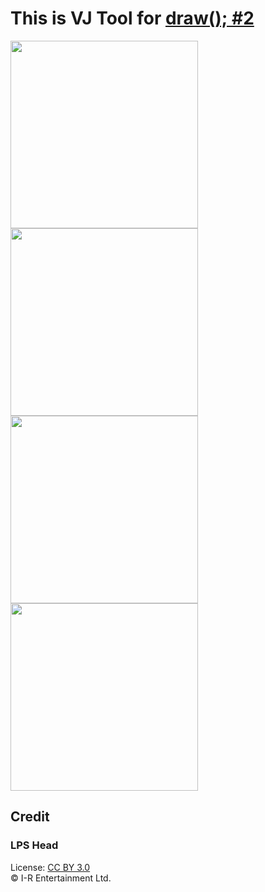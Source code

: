# This is VJ Tool for [draw(); #2](https://sites.google.com/view/function-draw/home)

<p>
  <img src="https://user-images.githubusercontent.com/15060080/215949482-bf5b0ac4-c624-43e4-bf3c-4b04627325c8.gif" width="300">
  <img src="https://user-images.githubusercontent.com/15060080/215949486-1372f723-b66f-4d62-9c88-599e2edd7e36.gif" width="300">
  <img src="https://user-images.githubusercontent.com/15060080/215949487-62fcf228-604a-4a18-9a46-73afd52a3a79.gif" width="300">
  <img src="https://user-images.githubusercontent.com/15060080/215951544-459f7035-8c81-4f36-96f0-a0e8d530aeb5.gif" width="300">
</p>
  
Credit
-------

### LPS Head
License: [CC BY 3.0](https://creativecommons.org/licenses/by/3.0/deed.ja)  
© I-R Entertainment Ltd.

